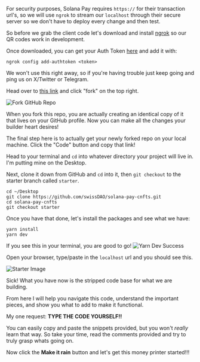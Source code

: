 For security purposes, Solana Pay requires `https://` for their transaction url's, so we will use `ngrok` to stream our `localhost` through their secure server so we don't have to deploy every change and then test.

So before we grab the client code let's download and install [ngrok](https://ngrok.com/download) so our QR codes work in development.

Once downloaded, you can get your Auth Token [here](https://dashboard.ngrok.com/get-started/setup) and add it with: 

```
ngrok config add-authtoken <token>
```

We won't use this right away, so if you're having trouble just keep going and ping us on X/Twitter or Telegram.

Head over to [this link](https://github.com/swissDAO/solana-pay-cnfts/tree/starter) and click "fork" on the top right. 

![Fork GitHub Repo](https://i.imgur.com/OnOIO2A.png)

When you fork this repo, you are actually creating an identical copy of it that lives on your GitHub profile. Now you can make all the changes your builder heart desires!

The final step here is to actually get your newly forked repo on your local machine. Click the "Code" button and copy that link!

Head to your terminal and `cd` into whatever directory your project will live in. I'm putting mine on the Desktop.

Next, clone it down from GitHub and `cd` into it, then `git checkout` to the starter branch called `starter`.

```
cd ~/Desktop
git clone https://github.com/swissDAO/solana-pay-cnfts.git
cd solana-pay-cnfts
git checkout starter
```

Once you have that done, let's install the packages and see what we have:

```
yarn install
yarn dev
```

If you see this in your terminal, you are good to go!
![Yarn Dev Success](https://hackmd.io/_uploads/Hy93ONCp3.png)

Open your browser, type/paste in the `localhost` url and you should see this.

![Starter Image](https://hackmd.io/_uploads/SJ5EvNATh.png)

Sick! What you have now is the stripped code base for what we are building.

From here I will help you navigate this code, understand the important pieces, and show you what to add to make it functional.

My one request: **TYPE THE CODE YOURSELF!!**

You can easily copy and paste the snippets provided, but you won't *really* learn that way. So take your time, read the comments provided and try to truly grasp whats going on.

Now click the **Make it rain** button and let's get this money printer started!!!